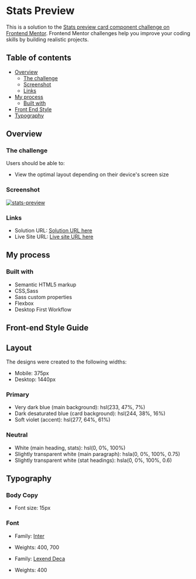 # Stats Preview

This is a solution to the [Stats preview card component challenge on Frontend Mentor](https://www.frontendmentor.io/challenges/stats-preview-card-component-8JqbgoU62). Frontend Mentor challenges help you improve your coding skills by building realistic projects. 

## Table of contents

- [Overview](#overview)
  - [The challenge](#the-challenge)
  - [Screenshot](#screenshot)
  - [Links](#links)
- [My process](#my-process)
  - [Built with](#built-with)
- [Front End Style](#front-end-style-guide)
- [Typography](#typography)

## Overview

### The challenge

Users should be able to:

- View the optimal layout depending on their device's screen size

### Screenshot

[![stats-preview](https://user-images.githubusercontent.com/20262557/184525078-e9044a30-e566-43c1-8352-dc06096265f8.JPG)](https://joemar-ceneza.github.io/stats-preview/)

### Links

- Solution URL: [Solution URL here](https://github.com/joemar-ceneza/product-preview)
- Live Site URL: [Live site URL here](https://joemar-ceneza.github.io/stats-preview/)

## My process

### Built with

- Semantic HTML5 markup
- CSS,Sass
- Sass custom properties
- Flexbox
- Desktop First Workflow

## Front-end Style Guide

## Layout

The designs were created to the following widths:

- Mobile: 375px
- Desktop: 1440px

### Primary

- Very dark blue (main background): hsl(233, 47%, 7%)
- Dark desaturated blue (card background): hsl(244, 38%, 16%)
- Soft violet (accent): hsl(277, 64%, 61%)

### Neutral

- White (main heading, stats): hsl(0, 0%, 100%)
- Slightly transparent white (main paragraph): hsla(0, 0%, 100%, 0.75)
- Slightly transparent white (stat headings): hsla(0, 0%, 100%, 0.6)

## Typography

### Body Copy

- Font size: 15px

### Font

- Family: [Inter](https://fonts.google.com/specimen/Inter)
- Weights: 400, 700

- Family: [Lexend Deca](https://fonts.google.com/specimen/Lexend+Deca)
- Weights: 400